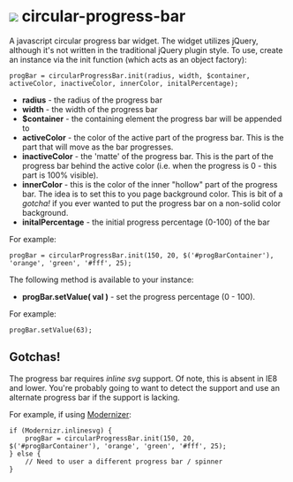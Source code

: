# ![](https://github.com/rmisio/circular-progress-bar/blob/master/example.png?raw=true) circular-progress-bar

A javascript circular progress bar widget.  The widget utilizes jQuery, although it's not written in the traditional jQuery plugin style. To use, create an instance via the init function (which acts as an object factory):

    progBar = circularProgressBar.init(radius, width, $container, activeColor, inactiveColor, innerColor, initalPercentage);

* **radius** - the radius of the progress bar
* **width** - the width of the progress bar
* **$container** - the containing element the progress bar will be appended to
* **activeColor** - the color of the active part of the progress bar. This is the part that will move as the bar progresses.
* **inactiveColor** - the 'matte' of the progress bar. This is the part of the progress bar behind the active color (i.e. when the progress is 0 - this part is 100% visible).
* **innerColor** - this is the color of the inner "hollow" part of the progress bar. The idea is to set this to you page background color. This is bit of a *gotcha!* if you ever wanted to put the progress bar on a non-solid color background.
* **initalPercentage** - the initial progress percentage (0-100) of the bar

For example:

    progBar = circularProgressBar.init(150, 20, $('#progBarContainer'), 'orange', 'green', '#fff', 25);

The following method is available to your instance:

* **progBar.setValue( val )** - set the progress percentage (0 - 100).

For example:

    progBar.setValue(63);

## Gotchas!

The progress bar requires *inline svg* support. Of note, this is absent in IE8 and lower. You're probably going to want to detect the support and use an alternate progress bar if the support is lacking.

For example, if using [Modernizer](https://github.com/Modernizr/Modernizr):

    if (Modernizr.inlinesvg) {
        progBar = circularProgressBar.init(150, 20, $('#progBarContainer'), 'orange', 'green', '#fff', 25);
    } else {
        // Need to user a different progress bar / spinner
    }


    
